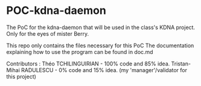 # POC-kdna-daemon
The PoC for the kdna-daemon that will be used in the class's KDNA project. Only for the eyes of mister Berry.

This repo only contains the files necessary for this PoC
The documentation explaining how to use the program can be found in doc.md

Contributors :
  Théo TCHILINGUIRIAN - 100% code and 85% idea.
  Tristan-Mihai RADULESCU - 0% code and 15% idea. (my 'manager'/validator for this project)
